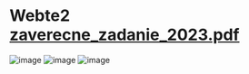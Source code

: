 # Webte2 [zaverecne_zadanie_2023.pdf](https://github.com/OskarSy/Webte2/files/11334891/zaverecne_zadanie_2023.pdf)

![image](https://user-images.githubusercontent.com/100996992/234632744-9f567150-c197-4bd9-8c76-6065d0998db8.png)
![image](https://user-images.githubusercontent.com/100996992/234632796-53c28734-fa07-4586-a18f-e66c53393369.png)
![image](https://user-images.githubusercontent.com/100996992/234632820-f7c048bb-b2f3-46c4-bb2e-0d8e554d7cea.png)
